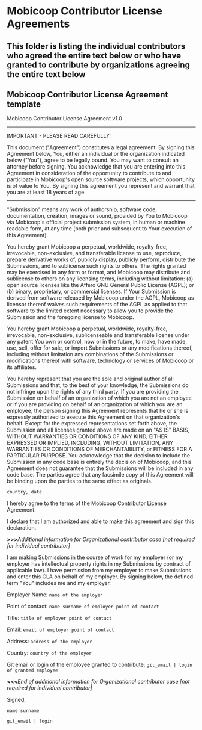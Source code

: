 # Mobicoop Contributor License Agreements

## **This folder is listing the individual contributors who agreed the entire text below or who have granted to contribute by organizations agreeing the entire text below**

## Mobicoop Contributor License Agreement template

Mobicoop Contributor License Agreement v1.0

*****************************************************************************************************************************
IMPORTANT - PLEASE READ CAREFULLY:

This document ("Agreement") constitutes a legal agreement. By signing this Agreement below, You, either an individual or the organization indicated below ("You"), agree to be legally bound. You may want to consult an attorney before signing. You acknowledge that you are entering into this Agreement in consideration of the opportunity to contribute to and participate in Mobicoop's open source software projects, which opportunity is of value to You. By signing this agreement you represent and warrant that you are at least 18 years of age.

*****************************************************************************************************************************

"Submission" means any work of authorship, software code, documentation, creation, images or sound, provided by You to Mobicoop via Mobicoop's official project submission system, in human or machine readable form, at any time (both prior and subsequent to Your execution of this Agreement).

You hereby grant Mobicoop a perpetual, worldwide, royalty-free, irrevocable, non-exclusive, and transferable license to use, reproduce, prepare derivative works of, publicly display, publicly perform, distribute the Submissions, and to sublicense such rights to others. The rights granted may be exercised in any form or format, and Mobicoop may distribute and sublicense to others on any licensing terms, including without limitation: (a) open source licenses like the Affero GNU General Public License (AGPL); or (b) binary, proprietary, or commercial licenses. If Your Submission is derived from software released by Mobicoop under the AGPL, Mobicoop as licensor thereof waives such requirements of the AGPL as applied to that software to the limited extent necessary to allow you to provide the Submission and the foregoing license to Mobicoop.

You hereby grant Mobicoop a perpetual, worldwide, royalty-free, irrevocable, non-exclusive, sublicenseable and transferable license under any patent You own or control, now or in the future, to make, have made, use, sell, offer for sale, or import Submissions or any modifications thereof, including without limitation any combinations of the Submissions or modifications thereof with software, technology or services of Mobicoop or its affiliates.

You hereby represent that you are the sole and original author of all Submissions and that, to the best of your knowledge, the Submissions do not infringe upon the rights of any third party. If you are providing the Submission on behalf of an organization of which you are not an employee or if you are providing on behalf of an organization of which you are an employee, the person signing this Agreement represents that he or she is expressly authorized to execute this Agreement on that organization's behalf. Except for the expressed representations set forth above, the Submission and all licenses granted above are made on an "AS IS" BASIS, WITHOUT WARRANTIES OR CONDITIONS OF ANY KIND, EITHER EXPRESSED OR IMPLIED, INCLUDING, WITHOUT LIMITATION, ANY WARRANTIES OR CONDITIONS OF MERCHANTABILITY, or FITNESS FOR A PARTICULAR PURPOSE. You acknowledge that the decision to include the Submission in any code base is entirely the decision of Mobicoop, and this Agreement does not guarantee that the Submissions will be included in any code base. The parties agree that any facsimile copy of this Agreement will be binding upon the parties to the same effect as originals. 

`country, date`


I hereby agree to the terms of the Mobicoop Contributor License Agreement.

I declare that I am authorized and able to make this agreement and sign this declaration.


**>>>**_Additional information for Organizational contributor case [not required for individual contributor]_


I am making Submissions in the course of work for my employer (or my employer has intellectual property rights in my Submissions by contract of applicable law). I have permission from my employer to make Submissions and enter this CLA on behalf of my employer. By signing below, the defined term "You" includes me and my employer.

Employer Name: `name of the employer`

Point of contact: `name surname of employer point of contact`

Title: `title of employer point of contact`

Email: `email of employer point of contact`

Address: `address of the employer`

Country: `country of the employer`

Git email or login of the employee granted to contribute: `git_email | login of granted employee`


**<<<**_End of additional information for Organizational contributor case [not required for individual contributor]_


Signed,

`name surname`

`git_email | login`




